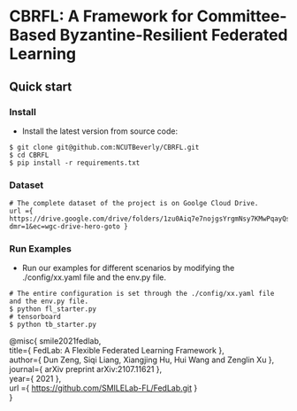 # CBRFL: A Framework for Committee-Based Byzantine-Resilient Federated Learning

## Quick start

### Install

- Install the latest version from source code:
```
$ git clone git@github.com:NCUTBeverly/CBRFL.git
$ cd CBRFL
$ pip install -r requirements.txt
```

### Dataset
```
# The complete dataset of the project is on Goolge Cloud Drive.
url ={ https://drive.google.com/drive/folders/1zu0Aiq7e7nojgsYrgmNsy7KMwPqayQs6?dmr=1&ec=wgc-drive-hero-goto }
```

### Run Examples

- Run our examples for different scenarios by modifying the ./config/xx.yaml file and the env.py file.
```
# The entire configuration is set through the ./config/xx.yaml file and the env.py file.
$ python fl_starter.py
# tensorboard
$ python tb_starter.py
```

@misc{ smile2021fedlab,\
    title={ FedLab: A Flexible Federated Learning Framework },\
    author={ Dun Zeng, Siqi Liang, Xiangjing Hu, Hui Wang and Zenglin Xu },\
    journal={ arXiv preprint arXiv:2107.11621 },\
    year={ 2021 },\
    url ={ https://github.com/SMILELab-FL/FedLab.git }\
}
